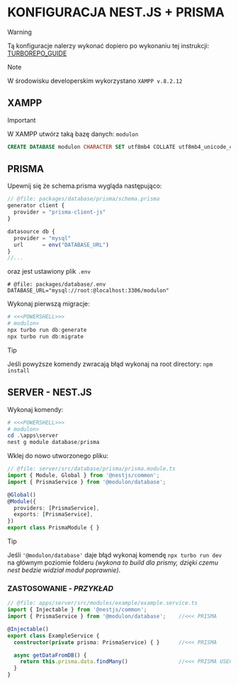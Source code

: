 # KONFIGURACJA NEST.JS +  PRISMA

> [!WARNING]
> Tą konfiguracje nalerzy wykonać dopiero po wykonaniu tej instrukcji: [TURBOREPO_GUIDE](./turborepo_guide.pl.md)

> [!NOTE]
> W środowisku developerskim wykorzystano `XAMPP v.8.2.12`

## XAMPP
> [!IMPORTANT]
> W XAMPP utwórz taką bazę danych: `modulon`
> ```sql
> CREATE DATABASE modulon CHARACTER SET utf8mb4 COLLATE utf8mb4_unicode_ci;
> ```

## PRISMA
Upewnij się że schema.prisma wygląda następująco:
```typescript
// @file: packages/database/prisma/schema.prisma
generator client {
  provider = "prisma-client-js"
}

datasource db {
  provider = "mysql"
  url      = env("DATABASE_URL")
}
//...
```
oraz jest ustawiony plik `.env`
```shell
# @file: packages/database/.env
DATABASE_URL="mysql://root:@localhost:3306/modulon"
```

Wykonaj pierwszą migracje:
```powershell
# <<<POWERSHELL>>>
# modulon>
npx turbo run db:generate
npx turbo run db:migrate
```

> [!TIP]
> Jeśli powyższe komendy zwracają błąd wykonaj na root directory: `npm install`

## SERVER - NEST.JS
Wykonaj komendy:
```powershell
# <<<POWERSHELL>>>
# modulon>
cd .\apps\server
nest g module database/prisma
```
Wklej do nowo utworzonego pliku:
```typescript
// @file: server/src/database/prisma/prisma.module.ts
import { Module, Global } from '@nestjs/common';
import { PrismaService } from '@modulon/database';

@Global()
@Module({
  providers: [PrismaService],
  exports: [PrismaService],
})
export class PrismaModule { }
```

> [!TIP]
> Jeśli `'@modulon/database'` daje błąd wykonaj komendę `npx turbo run dev` na głównym poziomie folderu *(wykona to build dla prismy, dzięki czemu nest bedzie widział moduł poprawnie)*.

### ZASTOSOWANIE - *PRZYKŁAD*

```typescript
// @file: apps/server/src/modules/example/example.service.ts
import { Injectable } from '@nestjs/common';
import { PrismaService } from '@modulon/database';    //<<< PRISMA

@Injectable()
export class ExampleService {
  constructor(private prisma: PrismaService) { }      //<<< PRISMA

  async getDataFromDB() {
    return this.prisma.data.findMany()                //<<< PRISMA USECASE
  }
}
```